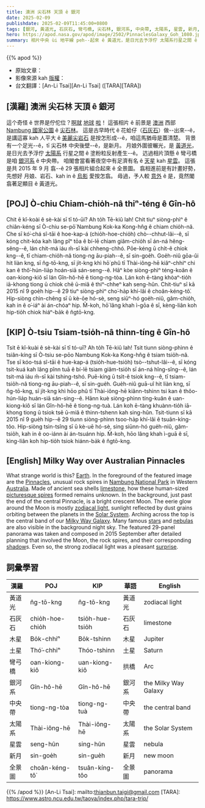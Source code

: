```yaml
---
title: 澳洲 尖石林 天頂 ê 銀河
date: 2025-02-09
publishdate: 2025-02-09T11:45:00+0800
tags: [銀河, 黃道光, 石灰石, 彎弓橋, 尖石林, 銀河系, 中央帶, 太陽系, 星雲, 新月, 全景圖]
hero: https://apod.nasa.gov/apod/image/2502/PinnaclesGalaxy_Goh_1080.jpg
summary: 相片中央 ùi 地平線 peh--起來 ê 黃道光，是日光去予浮佇 太陽系行星之間 ê 塗粉粒反射產生--ê。
---
```


{{% apod %}}

- 原始文章：[](https://apod.nasa.gov/apod/ap250209.html)
- 影像來源 kah [版權][copyright]：
- 台文翻譯：[An-Li Tsai][An-Li Tsai] ([TARA][TARA])

## [漢羅] 澳洲 尖石林 天頂 ê 銀河
這个奇怪 ê 世界是佇佗位？[啊][E][就][a] [地][r][球][t] [啦][h]！
這張相片 ê 前景是 [澳洲][Australia] 西部 [Nambung 國家公園][Nambung National Park] ê [尖石林][Pinnacles]。
這是古早時代 ê 花蛤仔（[石灰石][limestone]）做--出來--ê，是講這寡 kah 人平大 ê [美麗尖岩石][picturesque spires] 是按怎形成--ê，咱這馬猶毋是蓋清楚。
背景有一个足光--ê，tī 尖石林 中央後壁--ê，是新月。
月娘外圍彼輾光，是 [黃道光][zodiacal light]，是日光去予浮佇 [太陽系][Solar System] 行星之間 ê 塗粉粒反射產生--ê。
迒過相片頂懸 ê 彎弓橋是咱 [銀河系][Milky Way Galaxy] ê 中央帶。
咱閣會當看著夜空中有足濟有名 ê [天星][stars] kah [星雲][nebulas]。
這張是共 2015 年 9 月 翕--ê 29 張相片組合起來 ê 全景圖。
翕相進前是有計畫好勢，先想好 月娘、岩石、kah in ê [烏影][shadow] 愛按怎翕。
毋過，予人較 [意外][surprise] ê 是，竟然閣翕著足顯目 ê 黃道光。

## [POJ] Ò-chiu Chiam-chio̍h-nâ thiⁿ-téng ê Gîn-hô
Chit ē kî-koài ê sè-kài sī tī tó-ūi? Ah to̍h Tē-kiû lah!
Chit tiuⁿ siòng-phìⁿ ê chiân-kéng sī Ò-chiu se-pō͘ Nambung Kok-ka Kong-hn̂g ê chiam chio̍h-nâ.
Che sī kó͘-chá sî-tāi ê hoe-kap-á (chio̍h-hoe-chio̍h) chò--chhut-lâi--ê, sī kóng chit-kóa kah lâng pîⁿ tōa ê bí-lē chiam giâm-chio̍h sī án-ná hêng-sêng--ê, lán chit-má iáu m̄-sī kài chheng-chhó.
Pōe-kéng ū chi̍t-ê chiok kng--ê, tī chiam-chio̍h-nâ tiong-ng āu-piah--ê, sī sin-goe̍h.
Goe̍h-niû gōa-ûi hit liàn kng, sī n̂g-tō-kng, sī ji̍t-kng khì hō͘ phû tī Thài-iông-hē kiâⁿ-chhiⁿ chi kan ê thô͘-hún-lia̍p hoán-siā sán-seng--ê.
Hāⁿ kòe siòng-phìⁿ téng-koân ê oan-kiong-kiô sī lán Gîn-hô-hē ê tiong-ng-tòa.
Lán koh ē-tàng khòaⁿ-tio̍h iā-khong tiong ū chiok chē ū-miâ ê thiⁿ-chheⁿ kah seng-hûn.
Chit-tiuⁿ sī kā 2015 nî 9 goe̍h hip--ê 29 tiuⁿ siòng-phìⁿ cho͘-ha̍p khí-lâi ê choân-kéng-tô͘.
Hip-siòng chìn-chêng sī ū kè-ōe hó-sè, seng siūⁿ-hó goe̍h-niû, gâm-chio̍h, kah in ê o͘-iáⁿ ài án-chóaⁿ hip.
M̄-koh, hō͘ lâng khah ì-gōa ê sī, kèng-liân koh hip-tio̍h chiok hiáⁿ-ba̍k ê n̂gtō-kng.

## [KIP] Ò-tsiu Tsiam-tsio̍h-nâ thinn-tíng ê Gîn-hô
Tsit ē kî-kuài ê sè-kài sī tī tó-uī? Ah to̍h Tē-kiû lah!
Tsit tiunn siòng-phìnn ê tsiân-kíng sī Ò-tsiu se-pōo Nambung Kok-ka Kong-hn̂g ê tsiam tsio̍h-nâ.
Tse sī kóo-tsá sî-tāi ê hue-kap-á (tsio̍h-hue-tsio̍h) tsò--tshut-lâi--ê, sī kóng tsit-kuá kah lâng pînn tuā ê bí-lē tsiam giâm-tsio̍h sī án-ná hîng-sîng--ê, lán tsit-má iáu m̄-sī kài tshing-tshó.
Puē-kíng ū tsi̍t-ê tsiok kng--ê, tī tsiam-tsio̍h-nâ tiong-ng āu-piah--ê, sī sin-gue̍h.
Gue̍h-niû guā-uî hit liàn kng, sī n̂g-tō-kng, sī ji̍t-kng khì hōo phû tī Thài-iông-hē kiânn-tshinn tsi kan ê thôo-hún-lia̍p huán-siā sán-sing--ê.
Hānn kuè siòng-phìnn tíng-kuân ê uan-kiong-kiô sī lán Gîn-hô-hē ê tiong-ng-tuà.
Lán koh ē-tàng khuànn-tio̍h iā-khong tiong ū tsiok tsē ū-miâ ê thinn-tshenn kah sing-hûn.
Tsit-tiunn sī kā 2015 nî 9 gue̍h hip--ê 29 tiunn siòng-phìnn tsoo-ha̍p khí-lâi ê tsuân-kíng-tôo.
Hip-siòng tsìn-tsîng sī ū kè-uē hó-sè, sing siūnn-hó gue̍h-niû, gâm-tsio̍h, kah in ê oo-iánn ài án-tsuánn hip.
M̄-koh, hōo lâng khah ì-guā ê sī, kìng-liân koh hip-tio̍h tsiok hiánn-ba̍k ê n̂gtō-kng.

## [English] Milky Way over Australian Pinnacles
What strange world is this?
[E][E][a][a][r][r][t][t][h][h].
In the foreground of the featured image are the [Pinnacles][Pinnacles], unusual rock spires in [Nambung National Park][Nambung National Park] in Western [Australia][Australia].
Made of ancient sea shells [limestone][limestone], how these human-sized [picturesque spires] formed remains unknown.
In the background, just past the end of the central Pinnacle, is a bright crescent Moon.
The eerie glow around the Moon is mostly [zodiacal light][zodiacal light], sunlight reflected by dust grains orbiting between the planets in the [Solar System][Solar System].
Arching across the top is the central band of our [Milky Way Galaxy][Milky Way Galaxy].
Many famous [stars][stars] and [nebulas][nebulas] are also visible in the background night sky.
The featured 29-panel panorama was taken and composed in 2015 September after detailed planning that involved the Moon, the rock spires, and their corresponding [shadow][shadow]s.
Even so, the strong zodiacal light was a pleasant [surprise][surprise].

## 詞彙學習
|漢羅|POJ|KIP|華語|English|
|-|-|-|-|-|
| 黃道光 | n̂g-tō-kng | n̂g-tō-kng | 黃道光 | zodiacal light |
| 石灰石 | chio̍h-hoe-chio̍h | tsio̍h-hue-tsio̍h | 石灰石 | limestone |
| 木星 | Bo̍k-chhiⁿ | Bo̍k-tshinn | 木星 | Jupiter |
| 土星 | Thó͘-chhiⁿ | Thóo-tshinn | 土星 | Saturn |
| 彎弓橋 | oan-kiong-kiô | uan-kiong-kiô | 拱橋 | Arc |
| 銀河系 | Gîn-hô-hē | Gîn-hô-hē | 銀河系 | the Milky Way Galaxy |
| 中央帶 | tiong-ng-tòa | tiong-ng-tuà | 中央帶 | the central band |
| 太陽系 | Thài-iông-hē | Thài-iông-hē | 太陽系 | the Solar System |
| 星雲 | seng-hûn | sing-hûn | 星雲 | nebula |
| 新月 | sin-goe̍h | sin-gue̍h | 新月 | new moon |
| 全景圖 | choân-kéng-tô͘ | tsuân-kíng-tôo | 全景圖 | panorama |

{{% /apod %}}
[An-Li Tsai]: mailto:thianbun.taigi@gmail.com
[TARA]: https://www.astro.ncu.edu.tw/taova/index.php/tara-trip/

[copyright]: https://apod.nasa.gov/apod/fap/lib/about_apod.html#srapply
[License3]: https://creativecommons.org/licenses/by-nc-nd/3.0/
[License2]:https://creativecommons.org/licenses/by-nc-nd/2.0/

[E]:https://apod.nasa.gov/apod/ap150223.html
[a]:https://apod.nasa.gov/apod/ap121017.html
[r]:https://apod.nasa.gov/apod/ap150126.html
[t]:https://apod.nasa.gov/apod/ap150412.html
[h]:https://apod.nasa.gov/apod/ap130505.html
[Pinnacles]:https://en.wikipedia.org/wiki/The_Pinnacles_(Western_Australia)
[Nambung National Park]:https://youtu.be/7XOkWFIjz_M
[Australia]:https://en.wikipedia.org/wiki/Australia
[limestone]:https://www.chicagotribune.com/news/ct-xpm-2011-05-11-ct-x-c-fossils-in-chicagoland-buildin20110511-story.html
[picturesque spires]:https://www.youtube.com/watch?v=do7zg4wJfyE
[zodiacal light]:https://apod.nasa.gov/apod/ap140911.html
[Solar System]:https://science.nasa.gov/solar-system/solar-system-facts/
[Milky Way Galaxy]:http://www.atlasoftheuniverse.com/galaxy.html
[stars]:https://science.nasa.gov/universe/stars/
[nebulas]:https://apod.nasa.gov/apod/ap120106.html
[shadow]:https://apod.nasa.gov/apod/ap190217.html
[surprise]:https://www.reddit.com/r/cats/comments/8yooo5/happy_kitten/#lightbox
